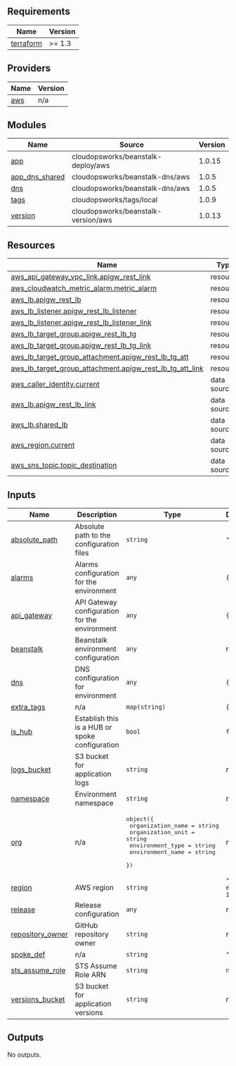 ## Requirements

| Name | Version |
|------|---------|
| <a name="requirement_terraform"></a> [terraform](#requirement\_terraform) | >= 1.3 |

## Providers

| Name | Version |
|------|---------|
| <a name="provider_aws"></a> [aws](#provider\_aws) | n/a |

## Modules

| Name | Source | Version |
|------|--------|---------|
| <a name="module_app"></a> [app](#module\_app) | cloudopsworks/beanstalk-deploy/aws | 1.0.15 |
| <a name="module_app_dns_shared"></a> [app\_dns\_shared](#module\_app\_dns\_shared) | cloudopsworks/beanstalk-dns/aws | 1.0.5 |
| <a name="module_dns"></a> [dns](#module\_dns) | cloudopsworks/beanstalk-dns/aws | 1.0.5 |
| <a name="module_tags"></a> [tags](#module\_tags) | cloudopsworks/tags/local | 1.0.9 |
| <a name="module_version"></a> [version](#module\_version) | cloudopsworks/beanstalk-version/aws | 1.0.13 |

## Resources

| Name | Type |
|------|------|
| [aws_api_gateway_vpc_link.apigw_rest_link](https://registry.terraform.io/providers/hashicorp/aws/latest/docs/resources/api_gateway_vpc_link) | resource |
| [aws_cloudwatch_metric_alarm.metric_alarm](https://registry.terraform.io/providers/hashicorp/aws/latest/docs/resources/cloudwatch_metric_alarm) | resource |
| [aws_lb.apigw_rest_lb](https://registry.terraform.io/providers/hashicorp/aws/latest/docs/resources/lb) | resource |
| [aws_lb_listener.apigw_rest_lb_listener](https://registry.terraform.io/providers/hashicorp/aws/latest/docs/resources/lb_listener) | resource |
| [aws_lb_listener.apigw_rest_lb_listener_link](https://registry.terraform.io/providers/hashicorp/aws/latest/docs/resources/lb_listener) | resource |
| [aws_lb_target_group.apigw_rest_lb_tg](https://registry.terraform.io/providers/hashicorp/aws/latest/docs/resources/lb_target_group) | resource |
| [aws_lb_target_group.apigw_rest_lb_tg_link](https://registry.terraform.io/providers/hashicorp/aws/latest/docs/resources/lb_target_group) | resource |
| [aws_lb_target_group_attachment.apigw_rest_lb_tg_att](https://registry.terraform.io/providers/hashicorp/aws/latest/docs/resources/lb_target_group_attachment) | resource |
| [aws_lb_target_group_attachment.apigw_rest_lb_tg_att_link](https://registry.terraform.io/providers/hashicorp/aws/latest/docs/resources/lb_target_group_attachment) | resource |
| [aws_caller_identity.current](https://registry.terraform.io/providers/hashicorp/aws/latest/docs/data-sources/caller_identity) | data source |
| [aws_lb.apigw_rest_lb_link](https://registry.terraform.io/providers/hashicorp/aws/latest/docs/data-sources/lb) | data source |
| [aws_lb.shared_lb](https://registry.terraform.io/providers/hashicorp/aws/latest/docs/data-sources/lb) | data source |
| [aws_region.current](https://registry.terraform.io/providers/hashicorp/aws/latest/docs/data-sources/region) | data source |
| [aws_sns_topic.topic_destination](https://registry.terraform.io/providers/hashicorp/aws/latest/docs/data-sources/sns_topic) | data source |

## Inputs

| Name | Description | Type | Default | Required |
|------|-------------|------|---------|:--------:|
| <a name="input_absolute_path"></a> [absolute\_path](#input\_absolute\_path) | Absolute path to the configuration files | `string` | `""` | no |
| <a name="input_alarms"></a> [alarms](#input\_alarms) | Alarms configuration for the environment | `any` | `{}` | no |
| <a name="input_api_gateway"></a> [api\_gateway](#input\_api\_gateway) | API Gateway configuration for the environment | `any` | `{}` | no |
| <a name="input_beanstalk"></a> [beanstalk](#input\_beanstalk) | Beanstalk environment configuration | `any` | n/a | yes |
| <a name="input_dns"></a> [dns](#input\_dns) | DNS configuration for environment | `any` | `{}` | no |
| <a name="input_extra_tags"></a> [extra\_tags](#input\_extra\_tags) | n/a | `map(string)` | `{}` | no |
| <a name="input_is_hub"></a> [is\_hub](#input\_is\_hub) | Establish this is a HUB or spoke configuration | `bool` | `false` | no |
| <a name="input_logs_bucket"></a> [logs\_bucket](#input\_logs\_bucket) | S3 bucket for application logs | `string` | n/a | yes |
| <a name="input_namespace"></a> [namespace](#input\_namespace) | Environment namespace | `string` | n/a | yes |
| <a name="input_org"></a> [org](#input\_org) | n/a | <pre>object({<br>    organization_name = string<br>    organization_unit = string<br>    environment_type  = string<br>    environment_name  = string<br>  })</pre> | n/a | yes |
| <a name="input_region"></a> [region](#input\_region) | AWS region | `string` | `"us-east-1"` | no |
| <a name="input_release"></a> [release](#input\_release) | Release configuration | `any` | n/a | yes |
| <a name="input_repository_owner"></a> [repository\_owner](#input\_repository\_owner) | GitHub repository owner | `string` | n/a | yes |
| <a name="input_spoke_def"></a> [spoke\_def](#input\_spoke\_def) | n/a | `string` | `"001"` | no |
| <a name="input_sts_assume_role"></a> [sts\_assume\_role](#input\_sts\_assume\_role) | STS Assume Role ARN | `string` | `null` | no |
| <a name="input_versions_bucket"></a> [versions\_bucket](#input\_versions\_bucket) | S3 bucket for application versions | `string` | n/a | yes |

## Outputs

No outputs.
